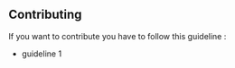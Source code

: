 Contributing
------------

If you want to contribute you have to follow this guideline : 
- guideline 1
